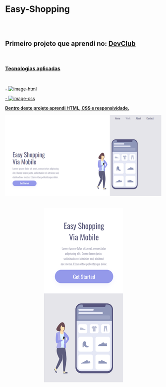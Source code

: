 <h1> Easy-Shopping </h1>
<br>
<br>
<h2> Primeiro projeto que aprendi no: <a href="https://rodolfomori.com.br/devclub"> DevClub </h2> 
<br>
 
 <h3> Tecnologias aplicadas </h3>
 <br>
  <P> - <img src="https://img.shields.io/badge/HTML5-E34F26?style=for-the-badge&logo=html5&logoColor=white" alt="image-html" /> </p>
  <P> - <img src="https://img.shields.io/badge/CSS3-1572B6?style=for-the-badge&logo=css3&logoColor=white" alt="image-css" />
 <p> <b> Dentro deste projeto aprendi HTML, CSS e responsividade. </b> </p> 

   <section align="center">
   <img src="https://raw.githubusercontent.com/michaelcharlesdm/Easy-Shopping/a01fd2b5f5dcd7a2492b44cce2dd14290c42186a/Assets/Desk%20top.png" width="800px"/>
   </section>
   <br>
   <br>
   <div align="center" >
    <img src="https://raw.githubusercontent.com/michaelcharlesdm/Easy-Shopping/a01fd2b5f5dcd7a2492b44cce2dd14290c42186a/Assets/mobile.png"/> 
   </div>
  
